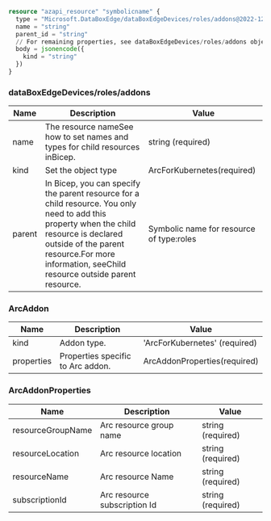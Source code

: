 ```terraform
resource "azapi_resource" "symbolicname" {
  type = "Microsoft.DataBoxEdge/dataBoxEdgeDevices/roles/addons@2022-12-01-preview"
  name = "string"
  parent_id = "string"
  // For remaining properties, see dataBoxEdgeDevices/roles/addons objects
  body = jsonencode({
    kind = "string"
  })
}

```

### dataBoxEdgeDevices/roles/addons

| Name | Description | Value |
|-|-|-|
| name | The resource nameSee how to set names and types for child resources inBicep. | string (required) |
| kind | Set the object type | ArcForKubernetes(required) |
| parent | In Bicep, you can specify the parent resource for a child resource. You only need to add this property when the child resource is declared outside of the parent resource.For more information, seeChild resource outside parent resource. | Symbolic name for resource of type:roles |


### ArcAddon

| Name | Description | Value |
|-|-|-|
| kind | Addon type. | 'ArcForKubernetes' (required) |
| properties | Properties specific to Arc addon. | ArcAddonProperties(required) |


### ArcAddonProperties

| Name | Description | Value |
|-|-|-|
| resourceGroupName | Arc resource group name | string (required) |
| resourceLocation | Arc resource location | string (required) |
| resourceName | Arc resource Name | string (required) |
| subscriptionId | Arc resource subscription Id | string (required) |


